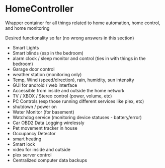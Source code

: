 # HomeController
Wrapper container for all things related to home automation, home control, and home monitoring

Desired functionality so far (no wrong answers in this section)
- Smart Lights
- Smart blinds (esp in the bedroom)
- alarm clock / sleep monitor and control (ties in with things in the bedroom)
- Garage door control
- weather station (monitoring only)
-   Temp, Wind (speed/direction), rain, humidity, sun intensity
- GUI for android / web interface
- Accessible from inside and outside the home network
- TV / XBOX / Stereo control (power, volume, etc)
- PC Controls (esp those running different services like plex, etc)
-   shutdown / power on
- Water Monitor (for basement)
- Watchdog service (monitoring device statuses - battery/error) 
- Car OBD2 Data Logging wirelessly
- Pet movement tracker in house
- Occupancy Detector
- smart heating
- Smart lock
- video for inside and outside
- plex server control
- Centralized computer data backups
